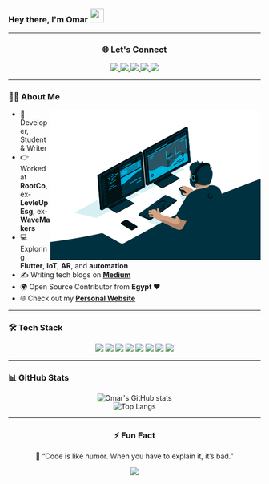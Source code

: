 ### Hey there, I'm Omar <img src="https://media.giphy.com/media/hvRJCLFzcasrR4ia7z/giphy.gif" height="28px" width="28px">

---

<div align="center">

### 🌐 Let's Connect  

<a href="https://omarabdullah1.github.io/my_website.io/">
  <img src="https://img.shields.io/badge/Portfolio-%23000000.svg?style=for-the-badge&logo=github&logoColor=white" />
</a>
<a href="https://www.linkedin.com/in/omar-abdullah1/">
  <img src="https://img.shields.io/badge/LinkedIn-%230077B5.svg?style=for-the-badge&logo=linkedin&logoColor=white" />
</a>
<a href="https://medium.com/@omar.abdullah9825">
  <img src="https://img.shields.io/badge/Medium-%2312100E.svg?style=for-the-badge&logo=medium&logoColor=white" />
</a>
<a href="https://www.facebook.com/Omar.A.Hassann/">
  <img src="https://img.shields.io/badge/Facebook-%231877F2.svg?style=for-the-badge&logo=facebook&logoColor=white" />
</a>
<a href="https://stackoverflow.com/users/17523152/omar-abdullah">
  <img src="https://img.shields.io/badge/StackOverflow-FE7A16?style=for-the-badge&logo=stack-overflow&logoColor=white" />
</a>

</div>

---

### 👨‍💻 About Me  

<img align="right" alt="Coding GIF" src="code.gif" width="420" height="300" />

- 🚀 Developer, Student & Writer  
- 👉 Worked at **RootCo**, ex-**LevleUpEsg**, ex-**WaveMakers**  
- 💻 Exploring **Flutter**, **IoT**, **AR**, and **automation**  
- ✍ Writing tech blogs on **[Medium](https://medium.com/@omar.abdullah9825)**  
- 🌍 Open Source Contributor from **Egypt ❤️**  
- 🌐 Check out my **[Personal Website](https://omarabdullah1.github.io/my_website.io/)**  

---

### 🛠 Tech Stack  

<div align="center">

<img src="https://img.shields.io/badge/Flutter-02569B?style=for-the-badge&logo=flutter&logoColor=white" />
<img src="https://img.shields.io/badge/Dart-0175C2?style=for-the-badge&logo=dart&logoColor=white" />
<img src="https://img.shields.io/badge/Python-FFD43B?style=for-the-badge&logo=python&logoColor=darkgreen" />
<img src="https://img.shields.io/badge/C++-00599C?style=for-the-badge&logo=cplusplus&logoColor=white" />
<img src="https://img.shields.io/badge/Node.js-72ac5a?style=for-the-badge&logo=nodedotjs&logoColor=white" />
<img src="https://img.shields.io/badge/Firebase-ffca28?style=for-the-badge&logo=firebase&logoColor=black" />
<img src="https://img.shields.io/badge/Git-F05032?style=for-the-badge&logo=git&logoColor=white" />
<img src="https://img.shields.io/badge/Figma-1E1E1E?style=for-the-badge&logo=figma&logoColor=white" />

</div>

---

### 📊 GitHub Stats  

<div align="center">

![Omar's GitHub stats](https://github-readme-stats.vercel.app/api?username=omarabdullah1&show_icons=true&theme=tokyonight&hide_border=true)  
![Top Langs](https://github-readme-stats.vercel.app/api/top-langs/?username=omarabdullah1&layout=compact&theme=tokyonight&hide_border=true)

</div>

---

<div align="center">

### ⚡ Fun Fact  
🌟 “Code is like humor. When you have to explain it, it’s bad.”  

![](https://visitor-badge.glitch.me/badge?page_id=omarabdullah1.omarabdullah1)

</div>
